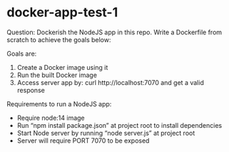 # docker-app-test-1
Question:
Dockerish the NodeJS app in this repo. Write a Dockerfile from scratch to achieve the goals below:

Goals are:
1. Create a Docker image using it
2. Run the built Docker image
3. Access server app by: curl http://localhost:7070 and get a valid response

Requirements to run a NodeJS app:
- Require node:14 image
- Run “npm install package.json” at project root to install dependencies
- Start Node server by running “node server.js” at project root
- Server will require PORT 7070 to be exposed
